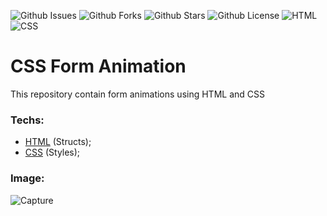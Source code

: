 ![Github Issues](https://img.shields.io/github/issues/programador404/Animations-Forms)
![Github Forks](https://img.shields.io/github/forks/programador404/Animations-Forms)
![Github Stars](https://img.shields.io/github/stars/programador404/Animations-Forms)
![Github License](https://img.shields.io/github/license/programador404/Animations-Forms)
![HTML](https://img.shields.io/badge/HTML-components-orange)
![CSS](https://img.shields.io/badge/CSS-styles-yellow)

# CSS Form Animation
This repository contain form animations using HTML and CSS

### Techs:
- [HTML](https://developer.mozilla.org/pt-BR/docs/Web/HTML) (Structs); 
- [CSS](https://developer.mozilla.org/pt-BR/docs/Web/CSS) (Styles);

### Image:
![Capture](https://user-images.githubusercontent.com/48457700/121771166-1a09da00-cb44-11eb-8f23-8918b2feb977.PNG)
